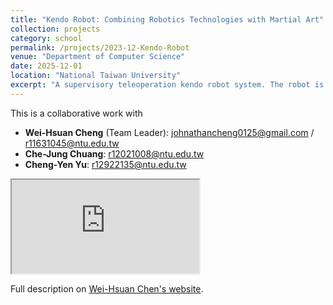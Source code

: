 ```yaml
---
title: "Kendo Robot: Combining Robotics Technologies with Martial Art"
collection: projects
category: school
permalink: /projects/2023-12-Kendo-Robot
venue: "Department of Computer Science"
date: 2025-12-01
location: "National Taiwan University"
excerpt: "A supervisory teleoperation kendo robot system. The robot is able to track the opponent’s pose and wait for the operator’s command to attack. *Robotics competition winner as a team leader in the course project of [CSIE5074](https://nol.ntu.edu.tw/nol/coursesearch/print_table.php?course_id=922%20U1070&class=&dpt_code=9210&ser_no=62682&semester=112-1&lang=CH) Robotics, offered by [Prof. Li-Chen Fu](https://www.ntueeacl.com/25351235662594525480-advisor.html) @ NTU EE*. <a href='https://github.com/wei-hsuan-cheng/kendo_robot' target='_blank' style='text-decoration: none;'><i class='fab fa-github' style=''></i><span style='margin-left: 0.13cm'>kendo_robot</span></a>"
---
```


This is a collaborative work with
- **Wei-Hsuan Cheng** (Team Leader): <a href="mailto:johnathancheng0125@gmail.com">johnathancheng0125@gmail.com</a> / <a href="mailto:r11631045@ntu.edu.tw">r11631045@ntu.edu.tw</a>
- **Che-Jung Chuang**: <a href="mailto:r12021008@ntu.edu.tw">r12021008@ntu.edu.tw</a>
- **Cheng-Yen Yu**: <a href="mailto:r12922135@ntu.edu.tw">r12922135@ntu.edu.tw</a>

<iframe src="https://wei-hsuan-cheng.github.io/project/2023-12-kendo-robot" name="Kendo_robot" title="Kendo Robot"></iframe>

<p>
Full description on <a href="https://www.w3schools.com" target="Kendo_robot">Wei-Hsuan Chen's website</a>.
</p>